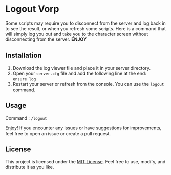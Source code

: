 <body>
    <div class="log-container">
        <h1>Logout Vorp</h1>
        <p>Some scripts may require you to disconnect from the server and log back in to see the result, or when you refresh some scripts. Here is a command that will simply log you out and take you to the character screen without disconnecting from the server. <b>ENJOY</b></p>
        <h2>Installation</h2>
        <ol>
            <li>Download the log viewer file and place it in your server directory.</li>
            <li>Open your <code>server.cfg</code> file and add the following line at the end: <br><code>ensure log</code></li>
            <li>Restart your server or refresh from the console. You can use the <code>logout</code> command.</li>
        </ol>
        <h2>Usage</h2>
        <p>Command : <code>/logout</code></p>
        <p>Enjoy! If you encounter any issues or have suggestions for improvements, feel free to open an issue or create a pull request.</p>
        <h2>License</h2>
        <p>This project is licensed under the <a href="LICENSE">MIT License</a>. Feel free to use, modify, and distribute it as you like.</p>
    </div>
</body>
